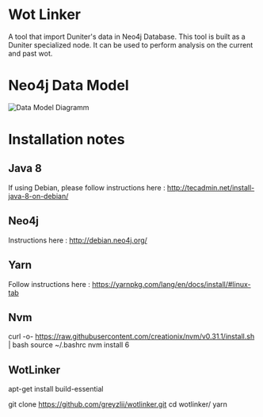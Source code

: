 # Wot Linker

A tool that import Duniter's data in Neo4j Database.
This tool is built as a Duniter specialized node.
It can be used to perform analysis on the current and past wot.


# Neo4j Data Model

![Data Model Diagramm](https://raw.githubusercontent.com/greyzlii/wotlinker/master/docs/datamodel.jpg)


# Installation notes 

## Java 8

If using Debian, please follow instructions here :
http://tecadmin.net/install-java-8-on-debian/

## Neo4j 

Instructions here : http://debian.neo4j.org/

## Yarn 

Follow instructions here :
https://yarnpkg.com/lang/en/docs/install/#linux-tab

## Nvm

curl -o- https://raw.githubusercontent.com/creationix/nvm/v0.31.1/install.sh | bash 
source ~/.bashrc 
nvm install 6

## WotLinker

apt-get install build-essential

git clone https://github.com/greyzlii/wotlinker.git 
cd wotlinker/
yarn
